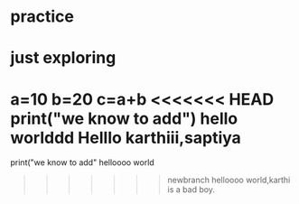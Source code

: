 # practice
# just exploring
a=10
b=20
c=a+b
<<<<<<< HEAD
print("we know to add")
hello worlddd
Helllo karthiii,saptiya
=======
print("we know to add"
helloooo world
>>>>>>> newbranch
helloooo world,karthi is a bad boy.